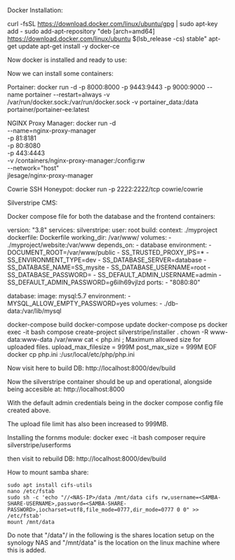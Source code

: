 Docker Installation:

curl -fsSL https://download.docker.com/linux/ubuntu/gpg | sudo apt-key add -
sudo add-apt-repository "deb [arch=amd64] https://download.docker.com/linux/ubuntu $(lsb_release -cs) stable"
apt-get update
apt-get install -y docker-ce


Now docker is installed and ready to use:

Now we can install some containers: 

Portainer: 
docker run -d -p 8000:8000 -p 9443:9443 -p 9000:9000 --name portainer --restart=always -v /var/run/docker.sock:/var/run/docker.sock -v portainer_data:/data portainer/portainer-ee:latest

NGINX Proxy Manager:
docker run -d \
    --name=nginx-proxy-manager \
    -p 81:8181 \
    -p 80:8080 \
    -p 443:4443 \
    -v /containers/nginx-proxy-manager:/config:rw \
    --network="host" \
    jlesage/nginx-proxy-manager


Cowrie SSH Honeypot:
docker run -p 2222:2222/tcp cowrie/cowrie


Silverstripe CMS:

Docker compose file for both the database and the frontend containers:

version: "3.8"
services:
  silverstripe:
    user: root
    build:
      context: ./myproject
      dockerfile: Dockerfile
    working_dir: /var/www/
    volumes:
       - ./myproject/website:/var/www
    depends_on:
       - database
    environment:
       - DOCUMENT_ROOT=/var/www/public
       - SS_TRUSTED_PROXY_IPS=*
       - SS_ENVIRONMENT_TYPE=dev
       - SS_DATABASE_SERVER=database
       - SS_DATABASE_NAME=SS_mysite
       - SS_DATABASE_USERNAME=root
       - SS_DATABASE_PASSWORD=
       - SS_DEFAULT_ADMIN_USERNAME=admin
       - SS_DEFAULT_ADMIN_PASSWORD=g6ilh69vjlzd
    ports:
      - "8080:80"

  database:
    image: mysql:5.7
    environment:
       - MYSQL_ALLOW_EMPTY_PASSWORD=yes
    volumes:
       - ./db-data:/var/lib/mysql

docker-compose build
docker-compose update
docker-compose ps
docker exec -it <containerid> bash
compose create-project silverstripe/installer .
chown -R www-data:www-data /var/www
cat <<EOF > php.ini
; Maximum allowed size for uploaded files.
upload_max_filesize = 999M
post_max_size = 999M
EOF
docker cp php.ini <containerid>:/usr/local/etc/php/php.ini

Now visit here to build DB: http://localhost:8000/dev/build

Now the silverstripe container should be up and operational, alongside being accesible at:
http://localhost:8000

With the default admin credentials being in the docker compose config file created above.

The upload file limit has also been increased to 999MB.




Installing the fornms module:
docker exec -it <containerid> bash
composer require silverstripe/userforms

then visit to rebuild DB: http://localhost:8000/dev/build










How to mount samba share:
```
sudo apt install cifs-utils
nano /etc/fstab
sudo sh -c 'echo "//<NAS-IP>/data /mnt/data cifs rw,username=<SAMBA-SHARE-USERNAME>,password=<SAMBA-SHARE-PASSWORD>,iocharset=utf8,file_mode=0777,dir_mode=0777 0 0" >> /etc/fstab'
mount /mnt/data
```


Do note that "/data"/ in the following is the shares location setup on the synology NAS and "/mnt/data" is the location on the linux machine where this is added.





